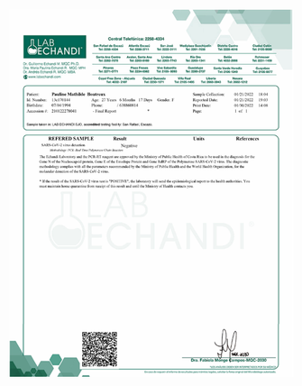 
<img src="https://github.com/labechandiresultadocovidcr/resultados/blob/gh-pages/prueba.jpg" style="display: block; margin: auto;" />
